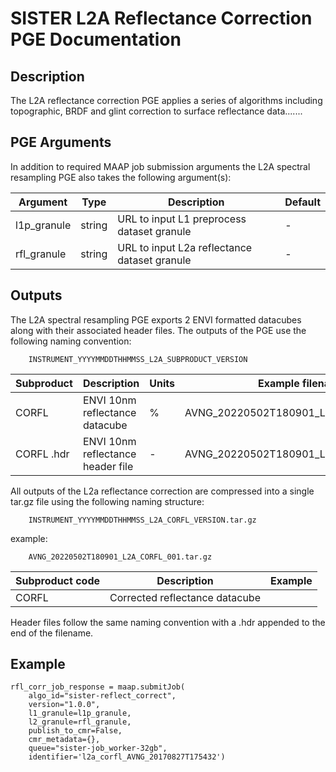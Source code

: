 # SISTER L2A Reflectance Correction PGE Documentation

## Description

The L2A reflectance correction PGE applies a series of algorithms including topographic, BRDF and glint correction to surface reflectance data.......


## PGE Arguments

In addition to required MAAP job submission arguments the L2A spectral resampling PGE also takes the following argument(s):


|Argument| Type |  Description | Default|
|---|---|---|---|
| l1p_granule| string |URL to input L1 preprocess dataset granule| -|
| rfl_granule| string |URL to input L2a reflectance dataset granule| -|


## Outputs

The L2A spectral resampling PGE exports 2 ENVI formatted datacubes along with their associated header files. The outputs of the PGE use the following naming convention: 

		INSTRUMENT_YYYYMMDDTHHMMSS_L2A_SUBPRODUCT_VERSION

|Subproduct| Description |  Units |Example filename |
|---|---|---|---| 
| CORFL| ENVI 10nm reflectance datacube | % | AVNG\_20220502T180901\_L1B\_CORFL\_001 |
| CORFL  .hdr| ENVI 10nm reflectance header file  | - | AVNG\_20220502T180901\_L1B\_CORFL\_001.hdr |


All outputs of the L2a reflectance correction are compressed into a single tar.gz file using the following naming structure:
 
 	 	INSTRUMENT_YYYYMMDDTHHMMSS_L2A_CORFL_VERSION.tar.gz
 	 	
example:

		AVNG_20220502T180901_L2A_CORFL_001.tar.gz		

| Subproduct code | Description | Example | 
| ---|---|---|
| CORFL | Corrected reflectance datacube | 


Header files follow the same naming convention with a .hdr appended to the end of the filename.

## Example
	
	rfl_corr_job_response = maap.submitJob(
	    algo_id="sister-reflect_correct",
	    version="1.0.0",
	    l1_granule=l1p_granule,
	    l2_granule=rfl_granule,
	    publish_to_cmr=False,
	    cmr_metadata={},
	    queue="sister-job_worker-32gb",
	    identifier='l2a_corfl_AVNG_20170827T175432')














